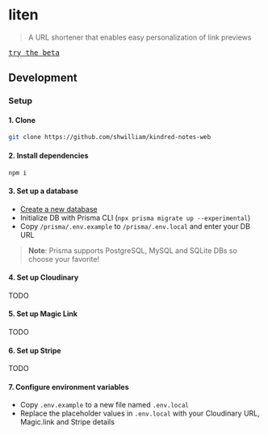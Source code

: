 # liten

> A URL shortener that enables easy personalization of link previews

<kbd>
  <a href="https://liten.xyz">
    try the beta
  </a>
</kbd>

## Development

### Setup

#### 1. Clone

```bash
git clone https://github.com/shwilliam/kindred-notes-web
```

#### 2. Install dependencies

```bash
npm i
```

#### 3. Set up a database

- [Create a new database](https://www.prisma.io/docs/guides/database-workflows/setting-up-a-database)
- Initialize DB with Prisma CLI (`npx prisma migrate up --experimental`)
- Copy `/prisma/.env.example` to `/prisma/.env.local` and enter your DB URL

> **Note**: Prisma supports PostgreSQL, MySQL and SQLite DBs so choose your
> favorite!

#### 4. Set up Cloudinary

TODO

#### 5. Set up Magic Link

TODO

#### 6. Set up Stripe

TODO

#### 7. Configure environment variables

- Copy `.env.example` to a new file named `.env.local`
- Replace the placeholder values in `.env.local` with your Cloudinary URL,
  Magic.link and Stripe details
